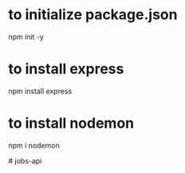 # to initialize package.json
npm init -y
# to install express
npm install express
# to install nodemon
npm i nodemon

#   j o b s - a p i  
 